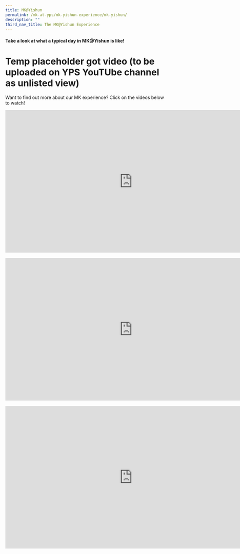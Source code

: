 ```yaml
---
title: MK@Yishun
permalink: /mk-at-yps/mk-yishun-experience/mk-yishun/
description: ""
third_nav_title: The MK@Yishun Experience
---
```

#### **Take a look at what a typical day in MK@Yishun is like!**

# Temp placeholder got video (to be uploaded on YPS YouTUbe channel as unlisted view)

Want to find out more about our MK experience? Click on the videos below to watch!

<center>
<iframe width="792" height="445" src="https://www.youtube.com/embed/R636jFF7S28" title="YouTube video player" frameborder="0" allow="accelerometer; autoplay; clipboard-write; encrypted-media; gyroscope; picture-in-picture; web-share" allowfullscreen=""></iframe>

<br>
<br>

<iframe width="792" height="445" src="https://www.youtube.com/embed/mghZCHtKNXc" title="YouTube video player" frameborder="0" allow="accelerometer; autoplay; clipboard-write; encrypted-media; gyroscope; picture-in-picture; web-share" allowfullscreen=""></iframe>

<br>
<br>

<iframe width="792" height="445" src="https://www.youtube.com/embed/LockyOmaNB0" title="YouTube video player" frameborder="0" allow="accelerometer; autoplay; clipboard-write; encrypted-media; gyroscope; picture-in-picture; web-share" allowfullscreen=""></iframe>
</center>